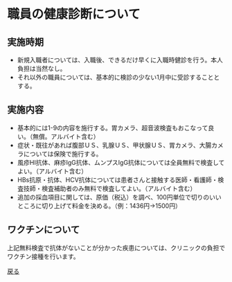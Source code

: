 ﻿# 職員の健康診断について

## 実施時期

* 新規入職者については、入職後、できるだけ早くに入職時健診を行う。本人負担は当然なし。
* それ以外の職員については、基本的に検診の少ない1月中に受診することとする。

## 実施内容

* 基本的には1-9の内容を施行する。胃カメラ、超音波検査もおこなって良い。（無償。アルバイト含む）
* 症状・既往があれば腹部ＵＳ、乳腺ＵＳ、甲状腺ＵＳ、胃カメラ、大腸カメラについては保険で施行する。
* 風疹HI抗体、麻疹IgG抗体、ムンプスIgG抗体については全員無料で検査してよい。（アルバイト含む）
* HBs抗原・抗体、HCV抗体については患者さんと接触する医師・看護師・検査技師・検査補助者のみ無料で検査してよい。（アルバイト含む）
* 追加の採血項目に関しては、原価（税込）を調べ、100円単位で切りのいいところに切り上げて料金を決める。（例：1436円→1500円）

## ワクチンについて

上記無料検査で抗体がないことが分かった疾患については、クリニックの負担でワクチン接種を行います。  

[戻る](README.md)
